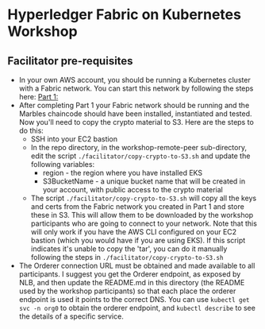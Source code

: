 # Hyperledger Fabric on Kubernetes Workshop

## Facilitator pre-requisites
* In your own AWS account, you should be running a Kubernetes cluster with a Fabric network. You can start this network
by following the steps here: [Part 1:](../fabric-main/README.md) 
* After completing Part 1 your Fabric network should be running and the Marbles chaincode should have been installed,
instantiated and tested. Now you'll need to copy the crypto material to S3. Here are the steps to do this: 
    * SSH into your EC2 bastion
    * In the repo directory, in the workshop-remote-peer sub-directory, edit the script `./facilitator/copy-crypto-to-S3.sh` 
    and update the following variables:
        * region - the region where you have installed EKS
        * S3BucketName - a unique bucket name that will be created in your account, with public access to the crypto material
    * The script `./facilitator/copy-crypto-to-S3.sh` will copy all the keys and certs from the Fabric network you created in Part 1
    and store these in S3. This will allow them to be downloaded by the workshop participants who are going to connect to your network. 
    Note that this will only work if you have the AWS CLI configured on your EC2 bastion (which you would have if you are using EKS).
    If this script indicates it's unable to copy the 'tar', you can do it manually following the steps in `./facilitator/copy-crypto-to-S3.sh`
* The Orderer connection URL must be obtained and made available to all participants. I suggest you get the Orderer endpoint,
as exposed by NLB, and then update the README.md in this directory (the README used by the workshop participants) so that
each place the orderer endpoint is used it points to the correct DNS. You can use `kubectl get svc -n org0` to obtain the
orderer endpoint, and `kubectl describe` to see the details of a specific service.
